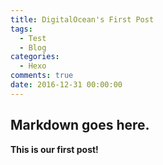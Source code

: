 ```yaml
---
title: DigitalOcean's First Post
tags:
  - Test
  - Blog
categories:
  - Hexo
comments: true
date: 2016-12-31 00:00:00
---
```



## Markdown goes here.

**This is our first post!**
